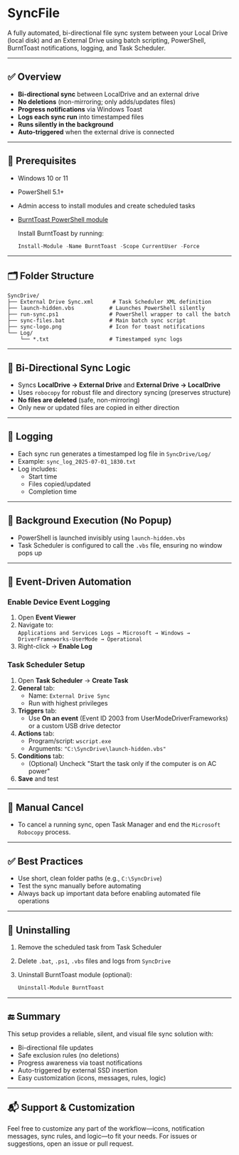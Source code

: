 # SyncFile

A fully automated, bi-directional file sync system between your Local Drive (local disk) and an External Drive using batch scripting, PowerShell, BurntToast notifications, logging, and Task Scheduler.

---

## ✅ Overview

- **Bi-directional sync** between LocalDrive and an external drive
- **No deletions** (non-mirroring; only adds/updates files)
- **Progress notifications** via Windows Toast
- **Logs each sync run** into timestamped files
- **Runs silently in the background**
- **Auto-triggered** when the external drive is connected

---

## 🔧 Prerequisites

- Windows 10 or 11
- PowerShell 5.1+
- Admin access to install modules and create scheduled tasks
- [BurntToast PowerShell module](https://github.com/Windos/BurntToast)

  Install BurntToast by running:
  ```powershell
  Install-Module -Name BurntToast -Scope CurrentUser -Force
  ```

---

## 🗂️ Folder Structure

```
SyncDrive/
├── External Drive Sync.xml      # Task Scheduler XML definition
├── launch-hidden.vbs           # Launches PowerShell silently
├── run-sync.ps1                # PowerShell wrapper to call the batch
├── sync-files.bat              # Main batch sync script
├── sync-logo.png               # Icon for toast notifications
└── Log/
    └── *.txt                   # Timestamped sync logs
```

---

## 🔁 Bi-Directional Sync Logic

- Syncs **LocalDrive → External Drive** and **External Drive → LocalDrive**
- Uses `robocopy` for robust file and directory syncing (preserves structure)
- **No files are deleted** (safe, non-mirroring)
- Only new or updated files are copied in either direction

---

## 📄 Logging

- Each sync run generates a timestamped log file in `SyncDrive/Log/`
- Example: `sync_log_2025-07-01_1830.txt`
- Log includes:
  - Start time
  - Files copied/updated
  - Completion time

---

## 🚀 Background Execution (No Popup)

- PowerShell is launched invisibly using `launch-hidden.vbs`
- Task Scheduler is configured to call the `.vbs` file, ensuring no window pops up

---

## 💾 Event-Driven Automation

### Enable Device Event Logging

1. Open **Event Viewer**
2. Navigate to:  
   `Applications and Services Logs → Microsoft → Windows → DriverFrameworks-UserMode → Operational`
3. Right-click → **Enable Log**

### Task Scheduler Setup

1. Open **Task Scheduler** → **Create Task**
2. **General** tab:
   - Name: `External Drive Sync`
   - Run with highest privileges
3. **Triggers** tab:
   - Use **On an event** (Event ID 2003 from UserModeDriverFrameworks) or a custom USB drive detector
4. **Actions** tab:
   - Program/script: `wscript.exe`
   - Arguments: `"C:\SyncDrive\launch-hidden.vbs"`
5. **Conditions** tab:
   - (Optional) Uncheck "Start the task only if the computer is on AC power"
6. **Save** and test

---

## 🚨 Manual Cancel

- To cancel a running sync, open Task Manager and end the `Microsoft Robocopy` process.

---

## ✅ Best Practices

- Use short, clean folder paths (e.g., `C:\SyncDrive`)
- Test the sync manually before automating
- Always back up important data before enabling automated file operations

---

## 🧼 Uninstalling

1. Remove the scheduled task from Task Scheduler
2. Delete `.bat`, `.ps1`, `.vbs` files and logs from `SyncDrive`
3. Uninstall BurntToast module (optional):

   ```powershell
   Uninstall-Module BurntToast
   ```

---

## 🔚 Summary

This setup provides a reliable, silent, and visual file sync solution with:

- Bi-directional file updates
- Safe exclusion rules (no deletions)
- Progress awareness via toast notifications
- Auto-triggered by external SSD insertion
- Easy customization (icons, messages, rules, logic)

---

## 📬 Support & Customization

Feel free to customize any part of the workflow—icons, notification messages, sync rules, and logic—to fit your needs. For issues or suggestions, open an issue or pull request.